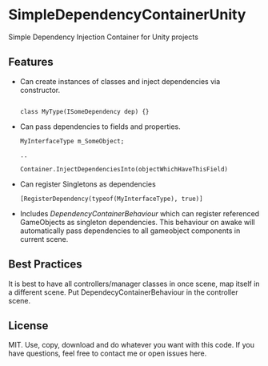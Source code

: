 # SimpleDependencyContainerUnity
Simple Dependency Injection Container for Unity projects

## Features
- Can create instances of classes and inject dependencies via constructor.

    ```Container.Resolve<MyType>();
    
    class MyType(ISomeDependency dep) {}

- Can pass dependencies to fields and properties.

    ```[Dependency(typeof(MyInterfaceType))]
    MyInterfaceType m_SomeObject;
    
    ..
    
    Container.InjectDependenciesInto(objectWhichHaveThisField)
    
- Can register Singletons as dependencies

    `[RegisterDependency(typeof(MyInterfaceType), true)]`
    
- Includes *DependencyContainerBehaviour* which can register referenced GameObjects as singleton dependencies. This behaviour on awake will automatically pass dependencies to all gameobject components in current scene.

## Best Practices

It is best to have all controllers/manager classes in once scene, map itself in a different scene. Put DependecyContainerBehaviour in the controller scene.

## License

MIT. Use, copy, download and do whatever you want with this code. If you have questions, feel free to contact me or open issues here.
  
  
